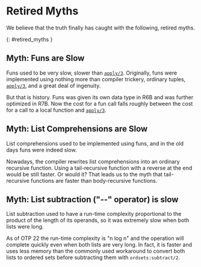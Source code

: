 <!--
%CopyrightBegin%

Copyright Ericsson AB 2023-2024. All Rights Reserved.

Licensed under the Apache License, Version 2.0 (the "License");
you may not use this file except in compliance with the License.
You may obtain a copy of the License at

    http://www.apache.org/licenses/LICENSE-2.0

Unless required by applicable law or agreed to in writing, software
distributed under the License is distributed on an "AS IS" BASIS,
WITHOUT WARRANTIES OR CONDITIONS OF ANY KIND, either express or implied.
See the License for the specific language governing permissions and
limitations under the License.

%CopyrightEnd%
-->
# Retired Myths

We believe that the truth finally has caught with the following, retired myths.

[](){: #retired_myths }

## Myth: Funs are Slow

Funs used to be very slow, slower than [`apply/3`](`apply/3`). Originally, funs
were implemented using nothing more than compiler trickery, ordinary tuples,
[`apply/3`](`apply/3`), and a great deal of ingenuity.

But that is history. Funs was given its own data type in R6B and was further
optimized in R7B. Now the cost for a fun call falls roughly between the cost for
a call to a local function and [`apply/3`](`apply/3`).

## Myth: List Comprehensions are Slow

List comprehensions used to be implemented using funs, and in the old days funs
were indeed slow.

Nowadays, the compiler rewrites list comprehensions into an ordinary recursive
function. Using a tail-recursive function with a reverse at the end would be
still faster. Or would it? That leads us to the myth that tail-recursive
functions are faster than body-recursive functions.

## Myth: List subtraction ("--" operator) is slow

List subtraction used to have a run-time complexity proportional to the product
of the length of its operands, so it was extremely slow when both lists were
long.

As of OTP 22 the run-time complexity is "n log n" and the operation will
complete quickly even when both lists are very long. In fact, it is faster and
uses less memory than the commonly used workaround to convert both lists to
ordered sets before subtracting them with `ordsets:subtract/2`.
